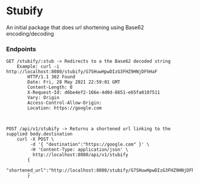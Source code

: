 # Stubify
An initial package that does url shortening using Base62 encoding/decoding

### Endpoints
    GET /stubify/:stub -> Redirects to a the Base62 decoded string
        Example: curl -i http://localhost:8080/stubify/G7SHuwHpwDIzG3FHZ9HNjDFhHaF
            HTTP/1.1 302 Found
            Date: Fri, 28 May 2021 22:59:01 GMT
            Content-Length: 0
            X-Request-Id: d6be4ef2-166e-4d0d-8651-e65fa0107511
            Vary: Origin
            Access-Control-Allow-Origin:
            Location: https://google.com



    POST /api/v1/stubify -> Returns a shortened url linking to the supplied body.destination
        curl -X POST \
             -d '{ "destination":"https://google.com" }' \
             -H 'Content-Type: application/json' \
              http://localhost:8080/api/v1/stubify 
            {
                "shortened_url":"http://localhost:8080/stubify/G7SHuwHpwDIzG3FHZ9HNjDFhHaF00v"
            }    